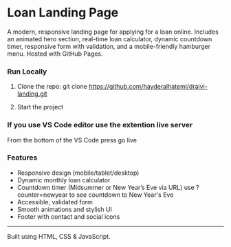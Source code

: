 # Loan Landing Page

A modern, responsive landing page for applying for a loan online. Includes an animated hero section, real-time loan calculator, dynamic countdown timer, responsive form with validation, and a mobile-friendly hamburger menu. Hosted with GitHub Pages.

###  Run Locally

1. Clone the repo:
git clone https://github.com/hayderalhatemi/draivi-landing.git

2. Start the project

### If you use VS Code editor use the extention live server
From the bottom of the VS Code press go live

### Features

- Responsive design (mobile/tablet/desktop)
- Dynamic monthly loan calculator
- Countdown timer (Midsummer or New Year’s Eve via URL) use ?counter=newyear to see countdown to New Year's Eve
- Accessible, validated form
- Smooth animations and stylish UI
- Footer with contact and social icons

---

Built using HTML, CSS & JavaScript.

